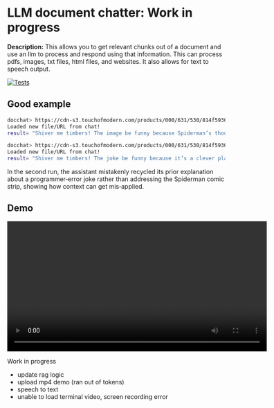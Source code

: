 # LLM document chatter: Work in progress

**Description:** 
This allows you to get relevant chunks out of a document and use an llm to process and respond using that information. This can process pdfs, images, txt files, html files, and websites. It also allows for text to speech output.

 [![Tests](https://github.com/RohanSameulMathew/docchat/actions/workflows/main.yml/badge.svg)](https://github.com/RohanSameulMathew/docchat/actions/workflows/main.yml)

## Good example

```bash
docchat> https://cdn-s3.touchofmodern.com/products/000/631/530/814f5930b2a7ae0c2c2188f011bcd564_large.jpg why is this image funny
Loaded new file/URL from chat!
result= "Shiver me timbers! The image be funny because Spiderman’s thought bubble shows he prefers swingin’ from rooftops over waitin’ for the bus, pokin’ fun at the everyday grind o’ public transit and highlightin’ his super‑powered impatience—savvy?"
```
```bash
docchat> https://cdn-s3.touchofmodern.com/products/000/631/530/814f5930b2a7ae0c2c2188f011bcd564_large.jpg why is the joke funny
Loaded new file/URL from chat!
result= "Shiver me timbers! The joke be funny because it’s a clever play on the common frustration programmers face with errors in their code. The mortal uses wordplay to avoid future bugs, without explicitly statin’ the new rule. Arrr, it be a swashbucklin’ good joke, matey!"
```

In the second run, the assistant mistakenly recycled its prior explanation about a programmer‑error joke rather than addressing the Spiderman comic strip, showing how context can get mis‑applied.

## Demo

<video width="600" controls>
  <source src="./IMG_2827.mp4" type="video/mp4">
  Your browser does not support HTML5 video.
</video>


Work in progress
- update rag logic
- upload mp4 demo (ran out of tokens)
- speech to text
- unable to load terminal video, screen recording error
